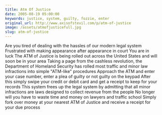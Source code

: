 ```yaml
---
title: Atm Of Justice
date: 2005-08-19 05:00:00
keywords: justice, system, guilty, fozzie, enter
original_url: http://www.axisofstevil.com/p/atm-of-justice
image: /assets/atmofjusticefull.jpg
slug: atm-of-justice
---
```


Are you tired of dealing with the hassles of our modern legal system Frustrated with making appearance after appearance in court You are in luck The ATM of Justice is being rolled out across the United States and will soon be in your area Taking a page from the cashless revolution, the Department of Homeland Security has rolled most traffic and minor law infractions into simple &quot;ATM-like&quot; procedures Approach the ATM and enter your case number, enter a plea of guilty or not guilty on the keypad After this simply swipe your credit or debit card and get a receipt to keep for your records This system frees up the legal system by admitting that all minor infractions are laws designed to collect revenue from the people No longer will you have to waste time and money on lawyers and traffic school Simply fork over money at your nearest ATM of Justice and receive a receipt for your due process

